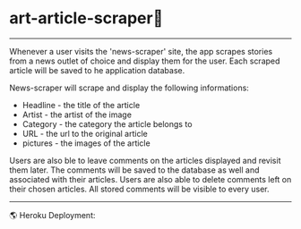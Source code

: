 # art-article-scraper:newspaper:

---------------------------------------------------------------------------------------------------------------------------------------

Whenever a user visits the 'news-scraper' site, the app scrapes stories from a news outlet of choice and display them for the user. Each scraped article will be saved to he application database.

News-scraper will scrape and display the following informations:

- Headline - the title of the article
- Artist - the artist of the image
- Category - the category the article belongs to 
- URL - the url to the original article
- pictures - the images of the article

Users are also ble to leave comments on the articles displayed and revisit them later. The comments will be saved to the database as well and associated with their articles. Users are also able to delete comments left on their chosen articles. All stored comments will be visible to every user.

-------------------------------------------------------------------------------------------------------------------------------------
:earth_americas: Heroku Deployment: 
